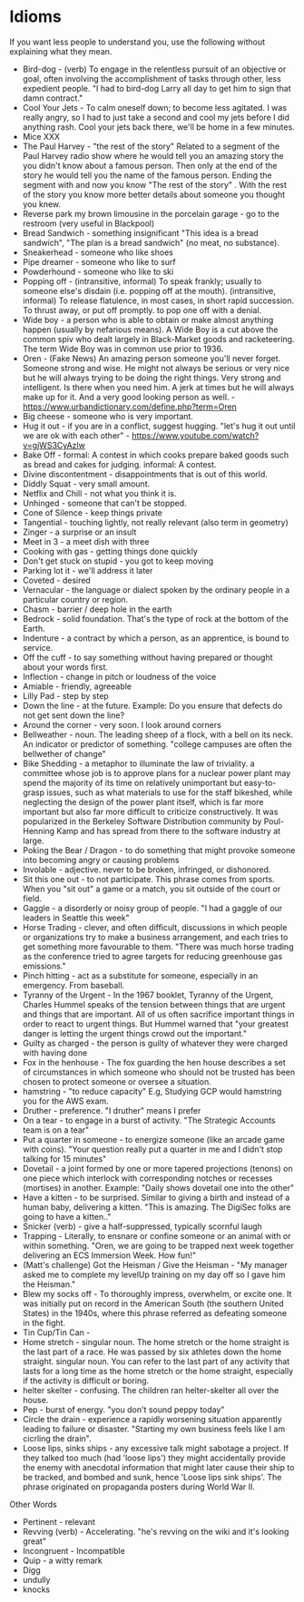# Idioms

If you want less people to understand you, use the following without explaining what they mean.

* Bird-dog - (verb) To engage in the relentless pursuit of an objective or goal, often involving the accomplishment of tasks through other, less expedient people. "I had to bird-dog Larry all day to get him to sign that damn contract."
* Cool Your Jets - To calm oneself down; to become less agitated. I was really angry, so I had to just take a second and cool my jets before I did anything rash. Cool your jets back there, we'll be home in a few minutes.
* Mice XXX
* The Paul Harvey   -   "the rest of the story"   Related to a segment of the Paul Harvey radio show where he would tell you an amazing story the you didn't know about a famous person.  Then only at the end of the story he would tell you the name of the famous person.  Ending the segment with and now you know  "The rest of the story" .  With the rest of the story you know more better details about someone you thought you knew.
* Reverse park my brown limousine in the porcelain garage - go to the restroom (very useful in Blackpool)
* Bread Sandwich - something insignificant "This idea is a bread sandwich", "The plan is a bread sandwich" (no meat, no substance).
* Sneakerhead - someone who like shoes
* Pipe dreamer - someone who like to surf
* Powderhound - someone who like to ski
* Popping off - (intransitive, informal) To speak frankly; usually to someone else's disdain (i.e. popping off at the mouth). (intransitive, informal) To release flatulence, in most cases, in short rapid succession. To thrust away, or put off promptly. to pop one off with a denial.
* Wide boy - a person who is able to obtain or make almost anything happen (usually by nefarious means). A Wide Boy is a cut above the common spiv who dealt largely in Black-Market goods and racketeering. The term Wide Boy was in common use prior to 1936.
* Oren - (Fake News) An amazing person someone you'll never forget. Someone strong and wise. He might not always be serious or very nice but he will always trying to be doing the right things. Very strong and intelligent. Is there when you need him. A jerk at times but he will always make up for it. And a very good looking person as well. - https://www.urbandictionary.com/define.php?term=Oren
* Big cheese - someone who is very important.
* Hug it out - if you are in a conflict, suggest hugging. "let's hug it out until we are ok with each other" - https://www.youtube.com/watch?v=gjWS3CyAzlw
* Bake Off - formal: A contest in which cooks prepare baked goods such as bread and cakes for judging. informal: A contest.
* Divine discontentment - disappointments that is out of this world.
* Diddly Squat - very small amount.
* Netflix and Chill - not what you think it is.
* Unhinged - someone that can't be stopped.
* Cone of Silence - keep things private
* Tangential - touching lightly, not really relevant (also term in geometry)
* Zinger - a surprise or an insult
* Meet in 3 - a meet dish with three
* Cooking with gas - getting things done quickly
* Don't get stuck on stupid - you got to keep moving
* Parking lot it - we'll address it later
* Coveted - desired
* Vernacular - the language or dialect spoken by the ordinary people in a particular country or region.
* Chasm - barrier / deep hole in the earth
* Bedrock - solid foundation. That's the type of rock at the bottom of the Earth.
* Indenture - a contract by which a person, as an apprentice, is bound to service.
* Off the cuff -  to say something without having prepared or thought about your words first.
* Inflection - change in pitch or loudness of the voice
* Amiable - friendly, agreeable
* Lilly Pad - step by step
* Down the line - at the future. Example: Do you ensure that defects do not get sent down the line?
* Around the corner - very soon. I look around corners
* Bellweather - noun. The leading sheep of a flock, with a bell on its neck. An indicator or predictor of something. "college campuses are often the bellwether of change"
* Bike Shedding - a metaphor to illuminate the law of triviality. a committee whose job is to approve plans for a nuclear power plant may spend the majority of its time on relatively unimportant but easy-to-grasp issues, such as what materials to use for the staff bikeshed, while neglecting the design of the power plant itself, which is far more important but also far more difficult to criticize constructively. It was popularized in the Berkeley Software Distribution community by Poul-Henning Kamp and has spread from there to the software industry at large.
* Poking the Bear / Dragon - to do something that might provoke someone into becoming angry or causing problems
* Involable - adjective. never to be broken, infringed, or dishonored.
* Sit this one out - to not participate. This phrase comes from sports. When you "sit out" a game or a match, you sit outside of the court or field.
* Gaggle - a disorderly or noisy group of people. "I had a gaggle of our leaders in Seattle this week"
* Horse Trading - clever, and often difficult, discussions in which people or organizations try to make a business arrangement, and each tries to get something more favourable to them. "There was much horse trading as the conference tried to agree targets for reducing greenhouse gas emissions."
* Pinch hitting - act as a substitute for someone, especially in an emergency. From baseball.
* Tyranny of the Urgent - In the 1967 booklet, Tyranny of the Urgent, Charles Hummel speaks of the tension between things that are urgent and things that are important. All of us often sacrifice important things in order to react to urgent things. But Hummel warned that "your greatest danger is letting the urgent things crowd out the important."
* Guilty as charged - the person is guilty of whatever they were charged with having done
* Fox in the henhouse - The fox guarding the hen house describes a set of circumstances in which someone who should not be trusted has been chosen to protect someone or oversee a situation.
* hamstring - "to reduce capacity" E.g, Studying GCP would hamstring you for the AWS exam.
* Druther - preference. "I druther" means I prefer
* On a tear - to engage in a burst of activity. "The Strategic Accounts team is on a tear"
* Put a quarter in someone - to energize someone (like an arcade game with coins). "Your question really put a quarter in me and I didn't stop talking for 15 minutes"
* Dovetail - a joint formed by one or more tapered projections (tenons) on one piece which interlock with corresponding notches or recesses (mortises) in another. Example:  "Daily shows dovetail one into the other"
* Have a kitten - to be surprised. Similar to giving a birth and instead of a human baby, delivering a kitten. "This is amazing. The DigiSec folks are going to have a kitten.."
* Snicker (verb) - give a half-suppressed, typically scornful laugh
* Trapping - Literally, to ensnare or confine someone or an animal with or within something. "Oren, we are going to be trapped next week together delivering an ECS Immersion Week. How fun!"
* (Matt's challenge) Got the Heisman / Give the Heisman - "My manager asked me to complete my levelUp training on my day off so I gave him the Heisman."
* Blew my socks off - To thoroughly impress, overwhelm, or excite one. It was initially put on record in the American South (the southern United States) in the 1940s, where this phrase referred as defeating someone in the fight.
* Tin Cup/Tin Can -
* Home stretch - singular noun. The home stretch or the home straight is the last part of a race. He was passed by six athletes down the home straight. singular noun. You can refer to the last part of any activity that lasts for a long time as the home stretch or the home straight, especially if the activity is difficult or boring.
* helter skelter - confusing. The children ran helter-skelter all over the house.
* Pep - burst of energy. "you don't sound peppy today"
* Circle the drain - experience a rapidly worsening situation apparently leading to failure or disaster. "Starting my own business feels like I am cicrling the drain".
* Loose lips, sinks ships - any excessive talk might sabotage a project. If they talked too much (had 'loose lips') they might accidentally provide the enemy with anecdotal information that might later cause their ship to be tracked, and bombed and sunk, hence 'Loose lips sink ships'. The phrase originated on propaganda posters during World War II.

Other Words
* Pertinent - relevant
* Revving (verb) - Accelerating. "he's revving on the wiki and it's looking great"
* Incongruent - Incompatible
* Quip - a witty remark
* Digg
* undully
* knocks

